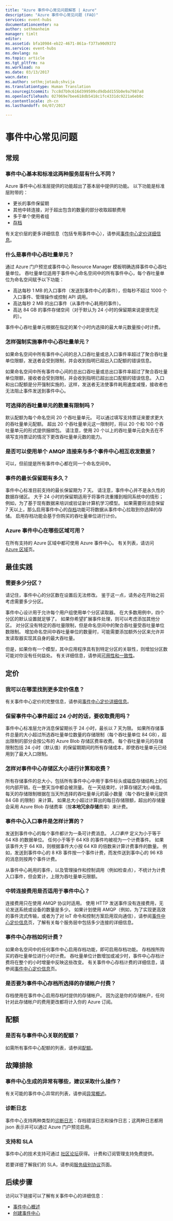```yaml
---
title: "Azure 事件中心常见问题解答 | Azure"
description: "Azure 事件中心常见问题 (FAQ)"
services: event-hubs
documentationcenter: na
author: sethmanheim
manager: timlt
editor: 
ms.assetid: bfa10984-eb22-4671-861a-f377a90d9372
ms.service: event-hubs
ms.devlang: na
ms.topic: article
ms.tgt_pltfrm: na
ms.workload: na
ms.date: 03/13/2017
wacn.date: 
ms.author: sethm;jotaub;shvija
ms.translationtype: Human Translation
ms.sourcegitcommit: 7cc8d7b9c616d399509cd9dbdd155b0e9a7987a8
ms.openlocfilehash: 027069e7bee618db5418c1fc4331dc9221a6eb0c
ms.contentlocale: zh-cn
ms.lasthandoff: 04/07/2017

---
```


# <a name="event-hubs-frequently-asked-questions"></a>事件中心常见问题

## <a name="general"></a>常规

### <a name="what-is-the-difference-between-event-hubs-basic-and-standard-tiers"></a>事件中心基本和标准这两种服务层有什么不同？
Azure 事件中心标准层提供的功能超出了基本层中提供的功能。 以下功能是标准层附带的：
* 更长的事件保留期
* 其他中转连接，对于超出包含的数量的部分收取超额费用
* 多于单个使用者组
* [存档](https://docs.microsoft.com/azure/event-hubs/event-hubs-archive-overview)

有关定价层的更多详细信息（包括专用事件中心），请参阅[事件中心定价详细信息](https://www.azure.cn/pricing/details/event-hubs/)。

### <a name="what-are-event-hubs-throughput-units"></a>什么是事件中心吞吐量单元？
通过 Azure 门户预览或事件中心 Resource Manager 模板明确选择事件中心吞吐量单位。 吞吐量单位适用于事件中心命名空间中的所有事件中心，每个吞吐量单位为命名空间赋予以下功能：

* 高达每秒 1 MB 的入口事件（发送到事件中心的事件），但每秒不超过 1000 个入口事件、管理操作或控制 API 调用。
* 高达每秒 2 MB 的出口事件（从事件中心耗用的事件）。
* 高达 84 GB 的事件存储空间（对于默认为 24 小时的保留期来说是很充足的）。

事件中心吞吐量单元根据在指定的某个小时内选择的最大单元数量按小时计费。

### <a name="how-are-event-hubs-throughput-unit-limits-enforced"></a>怎样强制实施事件中心吞吐量单元？
如果命名空间中所有事件中心间的总入口吞吐量或总入口事件率超过了聚合吞吐量单位限额，发送者会受到限制，并会收到指明已超出入口配额的错误信息。

如果命名空间中所有事件中心间的总出口吞吐量或总出口事件率超过了聚合吞吐量单位限额，接收者会受到限制，并会收到指明已超出出口配额的错误信息。 入口和出口配额是分开强制实施的，这样，发送者无法使事件耗用速度减慢，接收者也无法阻止事件发送到事件中心。

### <a name="is-there-a-limit-on-the-number-of-throughput-units-that-can-be-selected"></a>可选择的吞吐量单元的数量有限制吗？
默认配额为每个命名空间 20 个吞吐量单元。 可以通过填写支持票证来要求更大的吞吐量单元配额。 超出 20 个吞吐量单元这一限制时，将以 20 个和 100 个吞吐量单元的形式提供捆绑包。 请注意，使用 20 个以上的吞吐量单元会失去在不填写支持票证的情况下更改吞吐量单元数的能力。

### <a name="can-i-use-a-single-amqp-connection-to-send-and-receive-from-multiple-event-hubs"></a>是否可以使用单个 AMQP 连接来与多个事件中心相互收发数据？
可以，但前提是所有事件中心都在同一个命名空间中。

### <a name="what-is-the-maximum-retention-period-for-events"></a>事件的最长保留期有多久？
事件中心标准目前支持的最长保留期为 7 天。 请注意，事件中心并不是永久性的数据存储区。 大于 24 小时的保留期适用于将事件流重播到相同系统中的情形；例如，为了基于现有数据来培训或验证新计算机学习模型。 如果需要将消息保留 7 天以上，那么启用事件中心的[存档](https://docs.microsoft.com/azure/event-hubs/event-hubs-archive-overview)功能可将数据从事件中心拉取到你选择的存储。 启用存档功能会基于你购买的吞吐量单位进行计价。

### <a name="where-is-azure-event-hubs-available"></a>Azure 事件中心在哪些区域可用？
在所有支持的 Azure 区域中都可使用 Azure 事件中心。 有关列表，请访问 [Azure 区域](https://azure.microsoft.com/regions/)页。  

## <a name="best-practices"></a>最佳实践

### <a name="how-many-partitions-do-i-need"></a>需要多少分区？
请记住，事件中心的分区数在设置后无法修改。 鉴于这一点，请务必在开始之前考虑需要多少分区。 

事件中心设计用于允许每个用户组使用单个分区读取器。 在大多数用例中，四个分区的默认设置就足够了。 如果你希望扩展事件处理，则可以考虑添加其他分区。 对分区没有特定的吞吐量限制，但是命名空间中的聚合吞吐量受吞吐量单位数限制。 增加命名空间中吞吐量单位的数量时，可能需要添加额外分区来允许并发读取器实现其自身的最大吞吐量。

但是，如果你有一个模型，其中应用程序具有到特定分区的关联性，则增加分区数可能对你没有任何益处。 有关详细信息，请参阅[可用性和一致性](./event-hubs-availability-and-consistency.md)。
## <a name="pricing"></a>定价

### <a name="where-can-i-find-more-pricing-information"></a>我可以在哪里找到更多定价信息？
有关事件中心定价的完整信息，请参阅[事件中心定价详细信息](https://www.azure.cn/pricing/details/event-hubs/)。

### <a name="is-there-a-charge-for-retaining-event-hubs-events-for-more-than-24-hours"></a>保留事件中心事件超过 24 小时的话，要收取费用吗？
事件中心标准层允许消息保留期长于 24 小时，最长以 7 天为限。 如果所存储事件总量的大小超过所选吞吐量单位数量的存储限制（每个吞吐量单位 84 GB），超出限制的部分会按公布的 Azure Blob 存储区费率收费。 每个吞吐量单元的存储限制包括 24 小时（默认值）的保留期期间的所有存储成本，即使吞吐量单元已经用到了最大入口限制。

### <a name="how-is-the-event-hubs-storage-size-calculated-and-charged"></a>怎样对事件中心存储区大小进行计算和收费？
所有存储事件的总大小，包括所有事件中心中用于事件标头或磁盘存储结构上的任何内部开销，在一整天当中都会被测量。 在一天结束时，计算存储区大小峰值。 每天的存储限制根据在当天所选择的吞吐量单元的最小数量（每个吞吐量单元提供 84 GB 的限制）来计算。 如果总大小超过计算出的每日存储限额，超出的存储量会采用 Azure Blob 存储费率（按**本地冗余存储**费率）来计费。

### <a name="how-are-event-hubs-ingress-events-calculated"></a>事件中心入口事件是怎样计算的？
发送到事件中心的每个事件都计为一条可计费消息。 *入口事件* 定义为小于等于 64 KB 的数据单位。 任何小于等于 64 KB 的事件均被视为一个计费事件。 如果该事件大于 64 KB，则根据事件大小按 64 KB 的倍数来计算计费事件的数量。 例如，发送到事件中心的 8 KB 事件按一个事件计费，而发件送到事中心的 96 KB 的消息则按两个事件计费。

从事件中心耗用的事件，以及管理操作和控制调用（例如检查点），不统计为计费入口事件，但会累计，上限为吞吐量单元限额。

### <a name="do-brokered-connection-charges-apply-to-event-hubs"></a>中转连接费用是否适用于事件中心？
连接费用只在使用 AMQP 协议时适用。 使用 HTTP 发送事件没有连接费用，无论发送系统或设备的数量是多少。 如果计划使用 AMQP（例如，为了实现更高效的事件流式传输，或者为了对 IoT 命令和控制方案启用双向通信），请参阅[事件中心定价信息](https://www.azure.cn/pricing/details/event-hubs/)页，了解有关每个服务层中包括多少连接的详细信息。

### <a name="how-is-event-hubs-archive-billed"></a>事件中心存档如何计费？
如果命名空间中的任何事件中心启用存档功能，即可启用存档功能。 存档按所购买的吞吐量单位进行小时计费。 吞吐量单位计数增加或减少时，事件中心存档计费将在整个的小时增量中反映这些改变。
有关事件中心存档计费的详细信息，请参阅[事件中心定价信息](https://www.azure.cn/pricing/details/event-hubs/)页。

### <a name="will-i-be-billed-for-the-storage-account-i-select-for-event-hubs-archive"></a>是否要为事件中心存档所选择的存储帐户付费？
存档使用在事件中心启用存档时提供的存储帐户。 因为这是你的存储帐户，任何针对此存储帐户的费用更改都将计入你的 Azure 订阅。

## <a name="quotas"></a>配额

### <a name="are-there-any-quotas-associated-with-event-hubs"></a>是否有与事件中心关联的配额？
如需所有事件中心配额的列表，请参阅[配额](./event-hubs-quotas.md)。

## <a name="troubleshooting"></a>故障排除

### <a name="what-are-some-of-the-exceptions-generated-by-event-hubs-and-their-suggested-actions"></a>事件中心生成的异常有哪些，建议采取什么操作？
有关可能的事件中心异常的列表，请参阅[异常概述](./event-hubs-messaging-exceptions.md)。

### <a name="diagnostic-logs"></a>诊断日志
事件中心支持两种类型的[诊断日志](./event-hubs-diagnostic-logs.md)：存档错误日志和操作日志；这两种日志都用 json 表示并可以通过 Azure 门户预览启用。

### <a name="support-and-sla"></a>支持和 SLA
事件中心的技术支持可通过 [社区论坛](https://social.msdn.microsoft.com/forums/azure/home)获得。 计费和订阅管理支持免费提供。

若要详细了解我们的 SLA，请参阅[服务级别协议](https://www.azure.cn/support/legal/sla/)页面。

## <a name="next-steps"></a>后续步骤
访问以下链接可以了解有关事件中心的详细信息：

* [事件中心概述](./event-hubs-what-is-event-hubs.md)
* [创建事件中心](./event-hubs-create.md)
